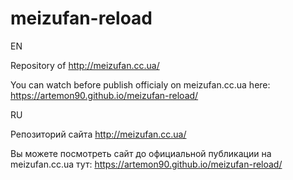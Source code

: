 # meizufan-reload
EN

Repository of http://meizufan.cc.ua/

You can watch before publish officialy on meizufan.cc.ua here: https://artemon90.github.io/meizufan-reload/

RU

Репозиторий сайта http://meizufan.cc.ua/

Вы можете посмотреть сайт до официальной публикации на meizufan.cc.ua тут: https://artemon90.github.io/meizufan-reload/

